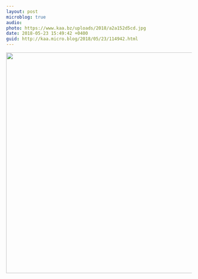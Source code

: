 ```yaml
---
layout: post
microblog: true
audio: 
photo: https://www.kaa.bz/uploads/2018/a2a152d5cd.jpg
date: 2018-05-23 15:49:42 +0400
guid: http://kaa.micro.blog/2018/05/23/114942.html
---
```



<img src="https://www.kaa.bz/uploads/2018/a2a152d5cd.jpg" width="600" height="600" />
